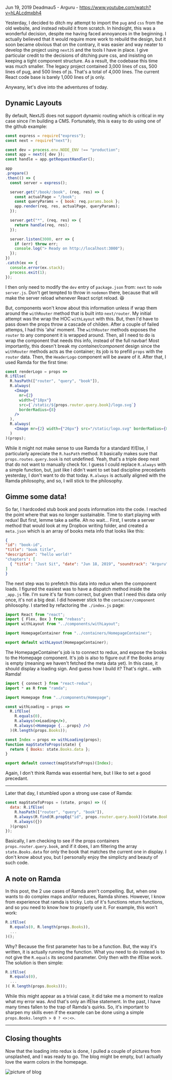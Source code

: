 Jun 19, 2019
Deadmau5 - Arguru - https://www.youtube.com/watch?v=hLALcdmxbh4

  Yesterday, I decided to ditch my attempt to import the `pug` and `css` from the old website, and instead rebuild it from scratch. In hindsight, this was a wonderful decision, despite me having faced annoyances in the beginning.
  I actually believed that it would require more work to rebuild the design, but it soon became obvious that on the contrary, it was easier and way neater to develop the project using `nextJS` and the tools I have in place. I give particular credit to the decisions of ditching pure css, and insisting on keeping a tight component structure. 
  As a result, the codebase this time was much smaller. The legacy project contained 3,000 lines of css, 500 lines of pug, and 500 lines of js. That's a total of 4,000 lines. The current React code base is barely 1,000 lines of js only.


  Anywany, let's dive into the adventures of today.

  ## Dynamic Layouts

  By default, NextJS does not support dynamic routing which is critical in my case since i'm building a CMS. Fortunately, this is easy to do using one of the github example:

  ```jsx
const express = require("express");
const next = require("next");

const dev = process.env.NODE_ENV !== "production";
const app = next({ dev });
const handle = app.getRequestHandler();

app
  .prepare()
  .then(() => {
    const server = express();

    server.get("/book/:book", (req, res) => {
      const actualPage = "/book";
      const queryParams = { book: req.params.book };
      app.render(req, res, actualPage, queryParams);
    });

    server.get("*", (req, res) => {
      return handle(req, res);
    });

    server.listen(3000, err => {
      if (err) throw err;
      console.log("> Ready on http://localhost:3000");
    });
  })
  .catch(ex => {
    console.error(ex.stack);
    process.exit(1);
  });
  ```

  I then only need to modify the `dev` entry of `package.json` from: `next` to `node server.js`. Don't get tempted to throw in `nodemon` there, because that will make the server reload whenever React script reload. 😆

  But, components won't know about this information unless if wrap them around the `withRouter` method that is built into `next/router`.
  My initial attempt was the wrap the HOC `withLayout` with this. But, then I'd have to pass down the props throw a cascade of childen. After a couple of failed attemps, I had this 'aha' moment. The `withRouter` methods exposes the `router` to any component it is wrapped around. Then, all I need to do is wrap the component that needs this info, instead of the full navbar! Most importantly, this doesn't break my *container/component* design since the `withRouter` methods acts as the container; its job is to prefill `props` with the `router` data. Then, the `HeaderLogo` component will be aware of it.
  After that, I used Ramda for the first time:

  ```jsx
const renderLogo = props =>
  R.ifElse(
    R.hasPath(["router", "query", "book"]),
    R.always(
      <Image
        mr={2}
        width={"18px"}
        src={`/static/${props.router.query.book}/logo.svg`}
        borderRadius={8}
      />
    ),
    R.always(
      <Image mr={2} width={"26px"} src="/static/logo.svg" borderRadius={8} />
    )
  )(props);
  ```

  While it might not make sense to use Ramda for a standard If/Else, I particularly apreciate the `R.hasPath` method. It basically makes sure that `props.routes.query.book` is not undefined. Yeah, that's a triple deep nest that do not want to manually check for.
  I guess I could replace `R.always` with a simple function, but, just like I didn't want to set bad discipline precedants yesterday, I don't want to do that today. `R.always` is actually aligned with the Ramda philosophy, and so, I will stick to the philosophy.


  ## Gimme some data!

  So far, I hardcoded stub book and posts information into the code. I reached the point where that was no longer sustainable. Time to start playing with redux!
  But first, lemme take a selfie. Ah no wait...
  First, I wrote a server method that would look at my Dropbox writing folder, and created a `meta.json` which is an array of books meta info that looks like this:

  ```json
{
  "id": "book-id",
  "title": "book title",
  "description": "hello world!"
  "chapters": [
    { "title": "Just Sit", "date": "Jun 18, 2019", "soundtrack": "Arguru" },
  ]
}
  ```

  The next step was to prefetch this data into redux when the component loads. I figured the easiest was to have a dispatch method inside the `_app.js` file. I'm sure it's far from correct, but given that I need this data only once, it's not a big deal.
  I did however stick to the `container/component` philosophy. I started by refactoring the `./index.js` page:

```jsx
import React from "react";
import { Flex, Box } from "rebass";
import withLayout from "../components/withLayout";

import HomepageContainer from "../containers/HomepageContainer";

export default withLayout(HomepageContainer);
```

  The HomepageContainer's job is to connect to redux, and expose the books to the Homepage component. It's job is also to figure out if the Books array is empty (meaning we haven't fetched the meta data yet). In this case, it should display a loading sign. And guess how I build it? That's right... with Ramda!

```jsx
import { connect } from "react-redux";
import * as R from "ramda";

import Homepage from "../components/Homepage";

const withLoading = props =>
  R.ifElse(
    R.equals(0),
    R.always(<>Loading</>),
    R.always(<Homepage {...props} />)
  )(R.length(props.Books));

const Index = props => withLoading(props);
function mapStateToProps(state) {
  return { Books: state.Books.data };
}

export default connect(mapStateToProps)(Index);
```

  Again, I don't think Ramda was essential here, but I like to set a good precedant. 

----

  Later that day, I stumbled upon a strong use case of Ramda:

```jsx
const mapStateToProps = (state, props) => ({
  data: R.ifElse(
    R.hasPath(["router", "query", "book"]),
    R.always(R.find(R.propEq("id", props.router.query.book))(state.Books.data)),
    R.always({})
  )(props)
});
  ```
  Basically, I am checking to see if the props containers `props.router.query.book`, and if it does, I am filtering the array `state.Books.data` for only the book that matches the current one in display. 
  I don't know about you, but I personally enjoy the simplicty and beauty of such code.


  ## A note on Ramda

  In this post, the 2 use cases of Ramda aren't compelling. But, when one wants to do complex maps and/or reduces, Ramda shines. However, I know from experience that ramda is tricky. Lots of it's functions return functions, and so you need to know how to properly use it. For example, this won't work:

  ```jsx
  R.ifElse(
    R.equals(0, R.length(props.Books)),
    ...
  )();
  ```

  Why? Because the first parameter has to be a function. But, the way it's written, it is actually running the function. What you need to do instead is to not give the `R.equals` its second parameter. Only then with the ifElse work. The solution is then simple:

  ```jsx
  R.ifElse(
    R.equals(0),
    ...
  )( R.length(props.Books)));
  ```

  While this might appear as a trivial case, it did take me a moment to realize what my error was. And that's only an ifElse statement. 
  In the past, I have many times fallen to the trap of Ramda's quirks. So, it's important to sharpen my skills even if the example can be done using a simple `props.Books.length > 0 ? <>:<>`.


  ----

  ## Closing thoughts

  Now that the loading into redux is done, I pulled a couple of pictures from unsplashed, and I was ready to go. The blog might be empty, but I actually love the warm colors in the homepage.

 ![picture of blog]( https://i.imgur.com/ylCNOl5.jpg)
